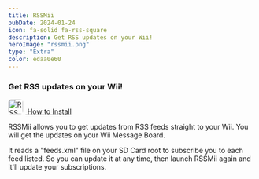 ```yaml
---
title: RSSMii
pubDate: 2024-01-24
icon: fa-solid fa-rss-square
description: Get RSS updates on your Wii!
heroImage: "rssmii.png"
type: "Extra"
color: edaa0e60
---
```


### Get RSS updates on your Wii!

<a href="https://wii.hacks.guide/rssmii" class="btn btn-success" style="margin-top:5px; width:100%;"><img src="https://www.rc24.xyz/images/rssmii/rssmii.png" alt="RSSMii" style="border-radius:6px; margin-right:5px;" height="30px"> How to Install</a>


RSSMii allows you to get updates from RSS feeds straight to your Wii. You will get the updates on your Wii Message Board.

It reads a "feeds.xml" file on your SD Card root to subscribe you to each feed listed. So you can update it at any time, then launch RSSMii again and it'll update your subscriptions.

